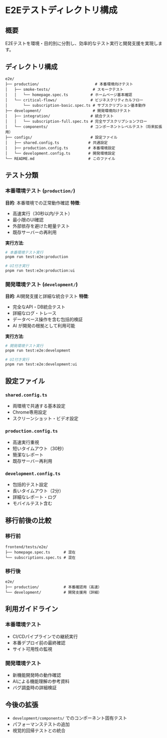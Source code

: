 # E2Eテストディレクトリ構成

## 概要

E2Eテストを環境・目的別に分割し、効率的なテスト実行と開発支援を実現します。

## ディレクトリ構成

```
e2e/
├── production/                         # 本番環境向けテスト
│   ├── smoke-tests/                   # スモークテスト
│   │   └── homepage.spec.ts          # ホームページ基本確認
│   └── critical-flows/               # ビジネスクリティカルフロー
│       └── subscription-basic.spec.ts # サブスクリプション基本動作
├── development/                       # 開発環境向けテスト
│   ├── integration/                  # 統合テスト
│   │   └── subscription-full.spec.ts # 完全サブスクリプションフロー
│   └── components/                   # コンポーネントレベルテスト（将来拡張用）
├── configs/                          # 設定ファイル
│   ├── shared.config.ts             # 共通設定
│   ├── production.config.ts         # 本番環境設定
│   └── development.config.ts        # 開発環境設定
└── README.md                        # このファイル
```

## テスト分類

### 本番環境テスト (`production/`)

**目的**: 本番環境での正常動作確認
**特徴**:
- 高速実行（30秒以内/テスト）
- 最小限のUI確認
- 外部依存を避けた軽量テスト
- 既存サーバーの再利用

**実行方法**:
```bash
# 本番環境テスト実行
pnpm run test:e2e:production

# UI付き実行
pnpm run test:e2e:production:ui
```

### 開発環境テスト (`development/`)

**目的**: AI開発支援と詳細な統合テスト
**特徴**:
- 完全なAPI・DB統合テスト
- 詳細なログ・トレース
- データベース操作を含む包括的検証
- AI が開発の根拠として利用可能

**実行方法**:
```bash
# 開発環境テスト実行
pnpm run test:e2e:development

# UI付き実行
pnpm run test:e2e:development:ui
```

## 設定ファイル

### `shared.config.ts`
- 両環境で共通する基本設定
- Chrome専用設定
- スクリーンショット・ビデオ設定

### `production.config.ts`
- 高速実行重視
- 短いタイムアウト（30秒）
- 簡潔なレポート
- 既存サーバー再利用

### `development.config.ts`
- 包括的テスト設定
- 長いタイムアウト（2分）
- 詳細なレポート・ログ
- モバイルテスト含む

## 移行前後の比較

### 移行前
```
frontend/tests/e2e/
├── homepage.spec.ts      # 混在
└── subscriptions.spec.ts # 混在
```

### 移行後
```
e2e/
├── production/           # 本番確認用（高速）
└── development/          # 開発支援用（詳細）
```

## 利用ガイドライン

### 本番環境テスト
- CI/CDパイプラインでの継続実行
- 本番デプロイ前の最終確認
- サイト可用性の監視

### 開発環境テスト
- 新機能開発時の動作確認
- AIによる機能理解の参考資料
- バグ調査時の詳細検証

## 今後の拡張

- `development/components/` でのコンポーネント固有テスト
- パフォーマンステストの追加
- 視覚的回帰テストとの統合